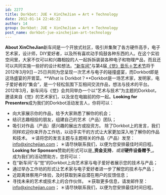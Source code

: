 ```yaml
---
id: 2277
title: Dorkbot: JUE + XinCheJian = Art + Technology
date: 2012-01-14 22:46:22
author: 14
group: Dorkbot: JUE + XinCheJian = Art + Technology
post_name: dorkbot-jue-xinchejian-art-technology
---
```


**About XinCheJian**新车间是一个开放式社区，吸引并集聚了各方硬件高手，电子艺术家，设计师，DIY爱好者，以及所有喜欢动手捣鼓各种东西的人。在这个实验空间里，大家不仅可以和兴趣相投的人一起拆拆装装各种电子和物理产品，而且还可以共同实施一些好的设计和想法。["新车间"](http://xinchejian.com)与第4届[《觉》音乐＋艺术节](http://www.juefestival.com/)将于2012年3月9日－25日共同为您呈现一次艺术与电子的碰撞盛宴，而Dorkbot即是这场盛宴的开胃菜。**What is Dorkbot？**Dorkbot是一场艺术家，发明家，电子爱好者的“集会”，是一个轻松氛围下互相间交流作品，想法与技术的平台。2012年3月，新车间与《觉》会共同举办一个以“艺术与技术”为主题的Dorkbot，邀请来自《觉》的艺术家们，以及坐在电脑前的你一起。**Looking for Presenters**成为我们的Dorkbot活动发言人，你将可以：
* 向大家展示你的作品，给予大家熟悉了解你的机会；
* 结识志趣相投的朋友，组建自己的艺术（产品）团队；
* 吸引对作品（产品）感兴趣的展出方或投资方。
除了Dorkbot上的发言，我们同样欢迎你来开办工作坊，以动手实干的方式让大家更加深入地了解你的作品和技术。 ＊请将您的发言主题与主题相关的作品（产品）发至：info@xinchejian.com； ＊请尽快联系我们，以便为您安排最佳时间日程。**Looking for Sponsors**赞助的形式可以是_**资金支持**_，或是_**硬件设备赠予**_。 成为我们的活动赞助方，您将可以：
* 在“新车间”与“觉”的Dorkbot上向艺术家与电子爱好者展示您的技术与产品；
* 通过举办工作坊的形式让艺术家与电子爱好者进一步了解您的技术与产品；
* 近距离体察用户体验，及时获取到来自潜在用户的反馈信息；
* 寻找未来的艺术或技术上的合作伙伴。
＊获取更多信息，请发邮件至：info@xinchejian.com； ＊请尽快联系我们，以便为您安排最佳时间日程。